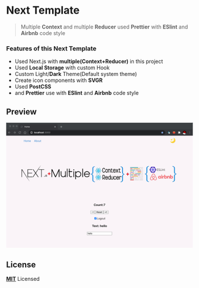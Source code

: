 # Next Template

> Multiple **Context** and multiple **Reducer** used **Prettier** with **ESlint** and **Airbnb** code style

### Features of this **Next Template**

- Used Next.js with **multiple(Context+Reducer)** in this project
- Used **Local Storage** with custom Hook
- Custom Light/**Dark** Theme(Default system theme)
- Create icon components with **SVGR**
- Used **PostCSS**
- and **Prettier** use with **ESlint** and **Airbnb** code style

## Preview

![Next](https://github.com/frekans7/next-template/blob/master/public/Next-SS.png)

## License

**[MIT](LICENSE)** Licensed
